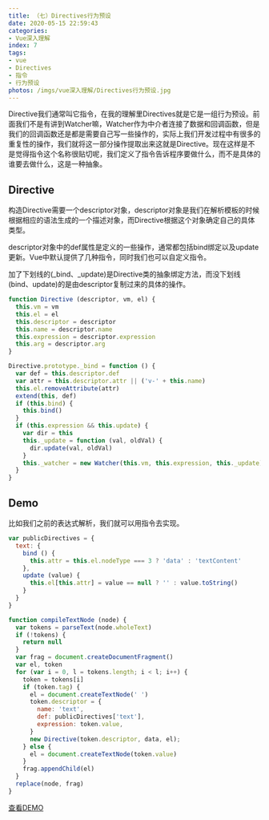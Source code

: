 ```yaml
---
title: （七）Directives行为预设
date: 2020-05-15 22:59:43
categories:
- Vue深入理解
index: 7
tags:
- vue
- Directives
- 指令
- 行为预设
photos: /imgs/vue深入理解/Directives行为预设.jpg
---
```


Directive我们通常叫它指令，在我的理解里Directives就是它是一组行为预设。前面我们不是有讲到Watcher嘛，Watcher作为中介者连接了数据和回调函数，但是我们的回调函数还是都是需要自己写一些操作的，实际上我们开发过程中有很多的重复性的操作，我们就将这一部分操作提取出来这就是Directive。现在这样是不是觉得指令这个名称很贴切呢，我们定义了指令告诉程序要做什么，而不是具体的谁要去做什么，这是一种抽象。

<!--more-->

## Directive

构造Directive需要一个descriptor对象，descriptor对象是我们在解析模板的时候根据相应的语法生成的一个描述对象，而Directive根据这个对象确定自己的具体类型。

descriptor对象中的def属性是定义的一些操作，通常都包括bind绑定以及update更新。Vue中默认提供了几种指令，同时我们也可以自定义指令。

加了下划线的(_bind、_update)是Directive类的抽象绑定方法，而没下划线(bind、update)的是由descriptor复制过来的具体的操作。

``` javascript
function Directive (descriptor, vm, el) {
  this.vm = vm
  this.el = el
  this.descriptor = descriptor
  this.name = descriptor.name
  this.expression = descriptor.expression
  this.arg = descriptor.arg
}

Directive.prototype._bind = function () {
  var def = this.descriptor.def
  var attr = this.descriptor.attr || ('v-' + this.name)
  this.el.removeAttribute(attr)
  extend(this, def)
  if (this.bind) {
    this.bind()
  }
  if (this.expression && this.update) {
    var dir = this
    this._update = function (val, oldVal) {
      dir.update(val, oldVal)
    }
    this._watcher = new Watcher(this.vm, this.expression, this._update)
  }
}
```

## Demo

比如我们之前的表达式解析，我们就可以用指令去实现。

``` javascript
var publicDirectives = {
  text: {
    bind () {
      this.attr = this.el.nodeType === 3 ? 'data' : 'textContent'
    },
    update (value) {
      this.el[this.attr] = value == null ? '' : value.toString()
    }
  }
}

function compileTextNode (node) {
  var tokens = parseText(node.wholeText)
  if (!tokens) {
    return null
  }
  var frag = document.createDocumentFragment()
  var el, token
  for (var i = 0, l = tokens.length; i < l; i++) {
    token = tokens[i]
    if (token.tag) {
      el = document.createTextNode(' ')
      token.descriptor = {
        name: 'text',
        def: publicDirectives['text'],
        expression: token.value,
      }
      new Directive(token.descriptor, data, el);
    } else {
      el = document.createTextNode(token.value)
    }
    frag.appendChild(el)
  }
  replace(node, frag)
}
```

[查看DEMO](/demo/vue深入理解/Directives行为预设.html)